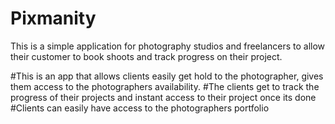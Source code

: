 # Pixmanity
This is a simple application for photography studios and freelancers to allow their customer to book shoots and track progress on their project.

#This is an app that allows clients easily get hold to the photographer, gives them access to the photographers availability.
#The clients get to track the progress of their projects and instant access to their project once its done
#Clients can easily have access to the photographers portfolio
